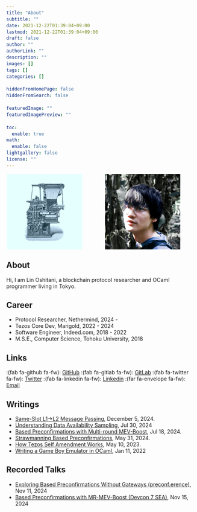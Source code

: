 ```yaml
---
title: "About"
subtitle: ""
date: 2021-12-22T01:39:04+09:00
lastmod: 2021-12-22T01:39:04+09:00
draft: false
author: ""
authorLink: ""
description: ""
images: []
tags: []
categories: []

hiddenFromHomePage: false
hiddenFromSearch: false

featuredImage: ""
featuredImagePreview: ""

toc:
  enable: true
math:
  enable: false
lightgallery: false
license: ""
---
```


<style>
.photos {
  display: flex;
  justify-content: center;
  flex-wrap: wrap;
  gap: 20px;
}

.photos > img {
  margin-right: 40px;
}

</style>

<div class="photos">
  <img src="/images/linoscope-icon-square.jpg" alt="profile picture" title="profile-picture" height="200">
  <img src="/images/profile.jpg" alt="profile picture" title="profile-picture" height="200">
</div>

## About

Hi, I am Lin Oshitani, a blockchain protocol researcher and OCaml programmer living in Tokyo.

## Career
- Protocol Researcher, Nethermind, 2024 -
- Tezos Core Dev, Marigold, 2022 - 2024
- Software Engineer, Indeed.com, 2018 - 2022
- M.S.E., Computer Science, Tohoku University, 2018

## Links

:(fab fa-github fa-fw): [GitHub](https://github.com/linoscope/) :(fab fa-gitlab fa-fw): [GitLab](https://gitlab.com/linoscope) :(fab fa-twitter fa-fw): [Twitter](https://twitter.com/linoscope/) :(fab fa-linkedin fa-fw): [Linkedin](https://linkedin.com/in/lin-oshitani-a256a813a/) :(far fa-envelope fa-fw): [Email](mailto:linoshitani@gmail.com)

## Writings
- [Same-Slot L1→L2 Message Passing](https://ethresear.ch/t/same-slot-l1-l2-message-passing/21186), December 5, 2024.
- [Understanding Data Availability Sampling](https://mirror.xyz/linoscope.eth/m-GtfDd_sux7B2j_3l4ddffJRfhoAFbfhLPoxBCFuzk), Jul 30, 2024
- [Based Preconfirmations with Multi-round MEV-Boost](https://ethresear.ch/t/based-preconfirmations-with-multi-round-mev-boost/20091), Jul 18, 2024.
- [Strawmanning Based Preconfirmations](https://ethresear.ch/t/strawmanning-based-preconfirmations/19695), May 31, 2024.
- [How Tezos Self Amendment Works](https://web.archive.org/web/20240719063359/https://www.marigold.dev/post/how-tezos-self-amendment-works), May 10, 2023.
- [Writing a Game Boy Emulator in OCaml](https://linoscope.github.io/writing-a-game-boy-emulator-in-ocaml/), Jan 11, 2022

<!-- On Tezos: -->


## Recorded Talks

- [Exploring Based Preconfirmations Without Gateways (preconf.erence)](https://youtu.be/F5buuRuCCt4?si=XvTbqxFQT5mgON4l), Nov 11, 2024
- [Based Preconfirmations with MR-MEV-Boost (Devcon 7 SEA)](https://www.youtube.com/watch?v=fo2xDLSst_M), Nov 15, 2024
